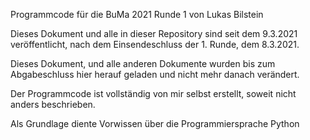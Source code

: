 Programmcode für die BuMa 2021 Runde 1 von Lukas Bilstein

Dieses Dokument und alle in dieser Repository sind seit dem 9.3.2021 veröffentlicht, nach dem Einsendeschluss 
der 1. Runde, dem 8.3.2021. 

Dieses Dokument, und alle anderen Dokumente wurden bis zum Abgabeschluss hier herauf geladen und nicht mehr
danach verändert. 

Der Programmcode ist vollständig von mir selbst erstellt, soweit nicht anders beschrieben.

Als Grundlage diente Vorwissen über die Programmiersprache Python